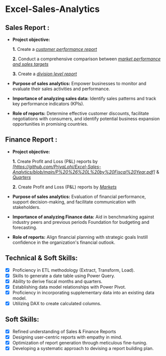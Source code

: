 # Excel-Sales-Analytics

## Sales Report :


- **Project objective:** 

    **1.** Create a _[customer performance report](https://github.com/PriyaLohi/Excel-Sales-Analytics/blob/main/Customer%20performance%20report.pdf)_

    **2.** Conduct a comprehensive comparison between _[market performance and sales targets](https://github.com/PriyaLohi/Excel-Sales-Analytics/blob/main/Market%20Performance%20vs%20Target.pdf)_

    **3.** Create a _[division level report](https://github.com/PriyaLohi/Excel-Sales-Analytics/blob/main/Customer%20performance%20report%20with%20filter.pdf)_ 

- **Purpose of sales analytics:** Empower businesses to monitor and evaluate their sales activities and performance.

- **Importance of analyzing sales data:** Identify sales patterns and track key performance indicators (KPIs).

- **Role of reports:** Determine effective customer discounts, facilitate negotiations with consumers, and identify potential business expansion opportunities in promising countries.


## Finance Report :

- **Project objective:** 

    **1.** Create Profit and Loss (P&L) reports by _[https://github.com/PriyaLohi/Excel-Sales-Analytics/blob/main/P%20%26%20L%20by%20Fiscal%20Year.pdf]_ & _[Quarters](https://github.com/PriyaLohi/Excel-Sales-Analytics/blob/main/P%20%26%20L%20by%20Quarters.pdf)_ 

   **2.** Create Profit and Loss (P&L) reports by _[Markets](https://github.com/PriyaLohi/Excel-Sales-Analytics/blob/main/P%20%26%20L%20for%20Market.pdf)_

- **Purpose of sales analytics:** Evaluation of financial performance, support decision-making, and facilitate communication with stakeholders.

- **Importance of analyzing Finance data:** Aid in benchmarking against industry peers and previous periods Foundation for budgeting and forecasting.

- **Role of reports:** Align financial planning with strategic goals Instill confidence in the organization's financial outlook.


## Technical & Soft Skills:
- [x]	Proficiency in ETL methodology (Extract, Transform, Load).
- [x]	Skills to generate a date table using Power Query.
- [x]	Ability to derive fiscal months and quarters.
- [x]	Establishing data model relationships with Power Pivot.
- [x]	Proficiency in incorporating supplementary data into an existing data model.
- [x]	Utilizing DAX to create calculated columns.

## Soft Skills:
- [x]	Refined understanding of Sales & Finance Reports
- [x]	Designing user-centric reports with empathy in mind.
- [x]	Optimization of report generation through meticulous fine-tuning.
- [x]	Developing a systematic approach to devising a report building plan.
